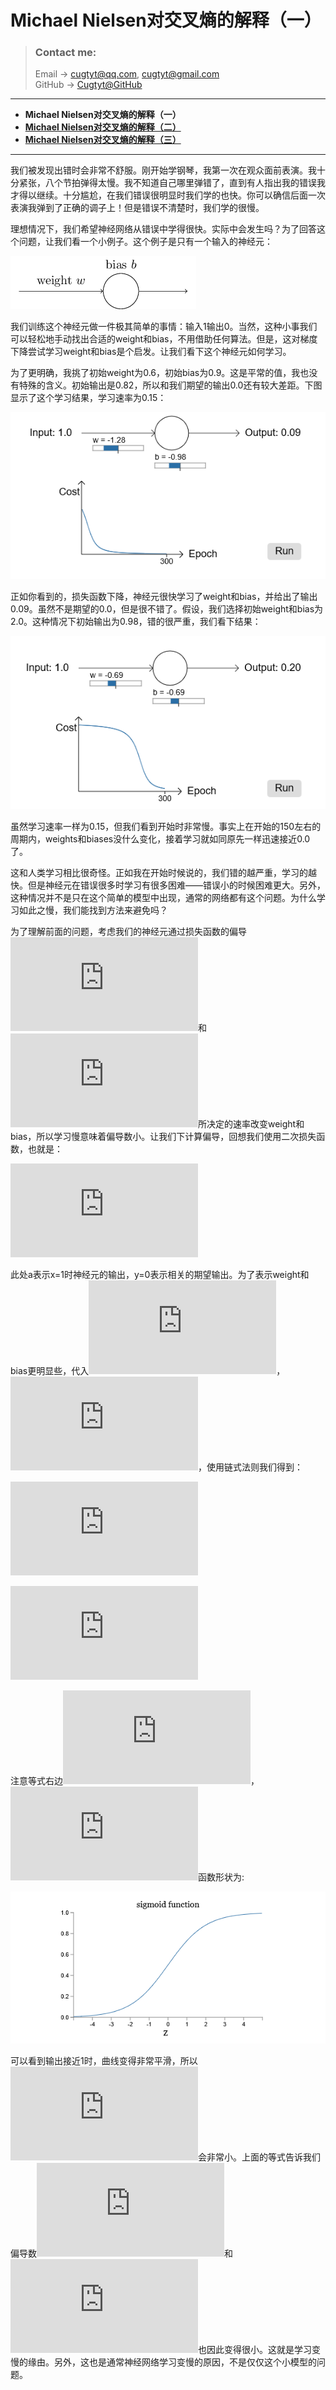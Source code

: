 # **Michael Nielsen对交叉熵的解释（一）**

> ### Contact me:  
> Email -> <cugtyt@qq.com>, <cugtyt@gmail.com>  
> GitHub -> [Cugtyt@GitHub](https://github.com/Cugtyt)

---

- **Michael Nielsen对交叉熵的解释（一）**
- [**Michael Nielsen对交叉熵的解释（二）**](https://cugtyt.github.io/blog/ml-data/201802092106)
- [**Michael Nielsen对交叉熵的解释（三）**](https://cugtyt.github.io/blog/ml-data/201802092159)

---

我们被发现出错时会非常不舒服。刚开始学钢琴，我第一次在观众面前表演。我十分紧张，八个节拍弹得太慢。我不知道自己哪里弹错了，直到有人指出我的错误我才得以继续。十分尴尬，在我们错误很明显时我们学的也快。你可以确信后面一次表演我弹到了正确的调子上！但是错误不清楚时，我们学的很慢。

理想情况下，我们希望神经网络从错误中学得很快。实际中会发生吗？为了回答这个问题，让我们看一个小例子。这个例子是只有一个输入的神经元：

![](resources/cross-entropy1.png)

我们训练这个神经元做一件极其简单的事情：输入1输出0。当然，这种小事我们可以轻松地手动找出合适的weight和bias，不用借助任何算法。但是，这对梯度下降尝试学习weight和bias是个启发。让我们看下这个神经元如何学习。

为了更明确，我挑了初始weight为0.6，初始bias为0.9。这是平常的值，我也没有特殊的含义。初始输出是0.82，所以和我们期望的输出0.0还有较大差距。下图显示了这个学习结果，学习速率为0.15：

![](resources/cross-entropy2.png)

正如你看到的，损失函数下降，神经元很快学习了weight和bias，并给出了输出0.09。虽然不是期望的0.0，但是很不错了。假设，我们选择初始weight和bias为2.0。这种情况下初始输出为0.98，错的很严重，我们看下结果：

![](resources/cross-entropy3.png)

虽然学习速率一样为0.15，但我们看到开始时非常慢。事实上在开始的150左右的周期内，weights和biases没什么变化，接着学习就如同原先一样迅速接近0.0了。

这和人类学习相比很奇怪。正如我在开始时候说的，我们错的越严重，学习的越快。但是神经元在错误很多时学习有很多困难——错误小的时候困难更大。另外，这种情况并不是只在这个简单的模型中出现，通常的网络都有这个问题。为什么学习如此之慢，我们能找到方法来避免吗？

为了理解前面的问题，考虑我们的神经元通过损失函数的偏导![](http://latex.codecogs.com/gif.latex?%5Cinline%20%5Cpartial%20C/%5Cpartial%20w)和![](http://latex.codecogs.com/gif.latex?%5Cinline%20%5Cpartial%20C/%5Cpartial%20b)所决定的速率改变weight和bias，所以学习慢意味着偏导数小。让我们下计算偏导，回想我们使用二次损失函数，也就是：

![](http://latex.codecogs.com/gif.latex?C%20%3D%20%5Cfrac%7B%28y-a%29%5E2%7D%7B2%7D)

此处a表示x=1时神经元的输出，y=0表示相关的期望输出。为了表示weight和bias更明显些，代入![](http://latex.codecogs.com/gif.latex?%5Cinline%20a%20%3D%20%5Csigma%28z%29)，![](http://latex.codecogs.com/gif.latex?%5Cinline%20z%3Dwx&plus;b)，使用链式法则我们得到：

![](http://latex.codecogs.com/gif.latex?%5Cfrac%7B%5Cpartial%20C%7D%7B%5Cpartial%20w%7D%20%3D%20%28a-y%29%5Csigma%27%28z%29%20x%20%3D%20a%20%5Csigma%27%28z%29)

![](http://latex.codecogs.com/gif.latex?%5Cfrac%7B%5Cpartial%20C%7D%7B%5Cpartial%20b%7D%20%3D%20%28a-y%29%5Csigma%27%28z%29%20%3D%20a%20%5Csigma%27%28z%29)

注意等式右边![](http://latex.codecogs.com/gif.latex?%5Cinline%20%5Csigma%27%28z%29)，![](http://latex.codecogs.com/gif.latex?%5Cinline%20%5Csigma)函数形状为:

![](resources/cross-entropy4.png)

可以看到输出接近1时，曲线变得非常平滑，所以![](http://latex.codecogs.com/gif.latex?%5Cinline%20%5Csigma%27%28z%29)会非常小。上面的等式告诉我们偏导数![](http://latex.codecogs.com/gif.latex?%5Cinline%20%5Cpartial%20C/%5Cpartial%20w)和![](http://latex.codecogs.com/gif.latex?%5Cinline%20%5Cpartial%20C/%5Cpartial%20b)也因此变得很小。这就是学习变慢的缘由。另外，这也是通常神经网络学习变慢的原因，不是仅仅这个小模型的问题。